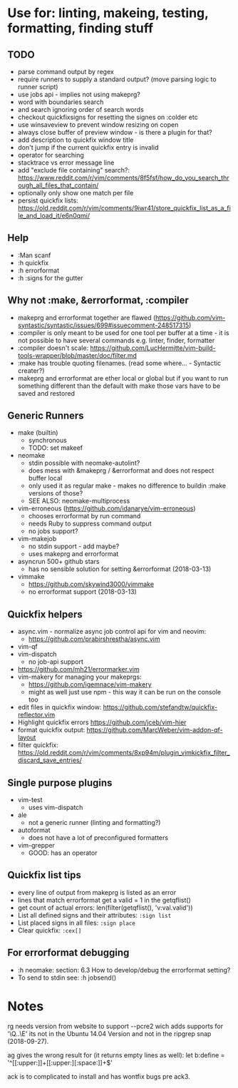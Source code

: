 # Use for: linting, makeing, testing, formatting, finding stuff

## TODO

- parse command output by regex
- require runners to supply a standard output? (move parsing logic to runner
  script)
- use jobs api - implies not using makeprg?
- word with boundaries search
- and search ignoring order of search words
- checkout quickfixsigns for resetting the signes on :colder etc
- use winsaveview to prevent window resizing on copen
- always close buffer of preview window - is there a plugin for that?
- add description to quickfix window title
- don't jump if the current quickfix entry is invalid
- operator for searching
- stacktrace vs error message line
- add "exclude file containing" search?:
  https://www.reddit.com/r/vim/comments/8f5fsf/how_do_you_search_through_all_files_that_contain/
- optionally only show one match per file
- persist quickfix lists:
  https://old.reddit.com/r/vim/comments/9iwr41/store_quickfix_list_as_a_file_and_load_it/e6n0qmi/

## Help

- :Man scanf
- :h quickfix
- :h errorformat
- :h :signs for the gutter

## Why not :make, &errorformat, :compiler

- makeprg and errorformat together are flawed
  (https://github.com/vim-syntastic/syntastic/issues/699#issuecomment-248517315)
- :compiler is only meant to be used for one tool per buffer at a time - it is
  not possible to have several commands e.g. linter, finder, formatter
- :compiler doesn't scale:
  https://github.com/LucHermitte/vim-build-tools-wrapper/blob/master/doc/filter.md
- :make has trouble quoting filenames. (read some where... - Syntactic creater?)
- makeprg and errorformat are ether local or global but if you want to run
  something different than the default with make those vars have to be saved and
  restored

## Generic Runners

- make (builtin)
  - synchronous
  - TODO: set makeef
- neomake
  - stdin possible with neomake-autolint?
  - does mess with &makeprg / &errorformat and does not respect buffer local
  - only used it as regular make - makes no difference to buildin :make versions
    of those?
  - SEE ALSO: neomake-multiprocess
- vim-erroneous (https://github.com/idanarye/vim-erroneous)
  - chooses errorformat by run command
  - needs Ruby to suppress command output
  - no jobs support?
- vim-makejob
  - no stdin support - add maybe?
  - uses makeprg and errorformat
- asyncrun 500+ github stars
  - has no sensible solution for setting &errorformat (2018-03-13)
- vimmake
  - https://github.com/skywind3000/vimmake
  - no errorformat support (2018-03-13)

## Quickfix helpers

- async.vim - normalize async job control api for vim and neovim:
  - https://github.com/prabirshrestha/async.vim
- vim-qf
- vim-dispatch
  - no job-api support
- https://github.com/mh21/errormarker.vim
- vim-makery for managing your makeprgs:
  - https://github.com/igemnace/vim-makery
  - might as well just use npm - this way it can be run on the console too
- edit files in quickfix window:
  https://github.com/stefandtw/quickfix-reflector.vim
- Highlight quickfix errors https://github.com/jceb/vim-hier
- format quickfix output: https://github.com/MarcWeber/vim-addon-qf-layout
- filter quickfix:
  https://old.reddit.com/r/vim/comments/8xp94m/plugin_vimkickfix_filter_discard_save_entries/

## Single purpose plugins

- vim-test
  - uses vim-dispatch
- ale
  - not a generic runner (linting and formatting?)
- autoformat
  - does not have a lot of preconfigured formatters
- vim-grepper
  - GOOD: has an operator

## Quickfix list tips

- every line of output from makeprg is listed as an error
- lines that match errorformat get a valid = 1 in the getqflist()
- get count of actual errors: len(filter(getqflist(), 'v:val.valid'))
- List all defined signs and their attributes: `:sign list`
- List placed signs in all files: `:sign place`
- Clear quickfix: `:cex[]`

## For errorformat debugging

- :h neomake: section: 6.3 How to develop/debug the errorformat setting?
- To send to stdin see: :h jobsend()

# Notes

rg needs version from website to support --pcre2 wich adds supports for '\Q..\E'
its not in the Ubuntu 14.04 Version and not in the ripgrep snap (2018-09-27).

ag gives the wrong result for (it returns empty lines as well): let b:define =
'^[[:upper:]]+[[:upper:][:space:]]+$'

ack is to complicated to install and has wontfix bugs pre ack3.
